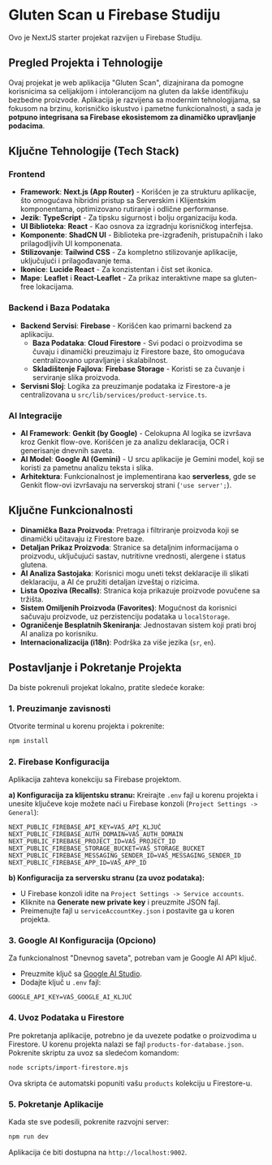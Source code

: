 
# Gluten Scan u Firebase Studiju

Ovo je NextJS starter projekat razvijen u Firebase Studiju.

## Pregled Projekta i Tehnologije

Ovaj projekat je web aplikacija "Gluten Scan", dizajnirana da pomogne korisnicima sa celijakijom i intolerancijom na gluten da lakše identifikuju bezbedne proizvode. Aplikacija je razvijena sa modernim tehnologijama, sa fokusom na brzinu, korisničko iskustvo i pametne funkcionalnosti, a sada je **potpuno integrisana sa Firebase ekosistemom za dinamičko upravljanje podacima**.

## Ključne Tehnologije (Tech Stack)

### Frontend
*   **Framework**: **Next.js (App Router)** - Korišćen je za strukturu aplikacije, što omogućava hibridni pristup sa Serverskim i Klijentskim komponentama, optimizovano rutiranje i odlične performanse.
*   **Jezik**: **TypeScript** - Za tipsku sigurnost i bolju organizaciju koda.
*   **UI Biblioteka**: **React** - Kao osnova za izgradnju korisničkog interfejsa.
*   **Komponente**: **ShadCN UI** - Biblioteka pre-izgrađenih, pristupačnih i lako prilagodljivih UI komponenata.
*   **Stilizovanje**: **Tailwind CSS** - Za kompletno stilizovanje aplikacije, uključujući i prilagođavanje tema.
*   **Ikonice**: **Lucide React** - Za konzistentan i čist set ikonica.
*   **Mape**: **Leaflet** i **React-Leaflet** - Za prikaz interaktivne mape sa gluten-free lokacijama.

### Backend i Baza Podataka
*   **Backend Servisi**: **Firebase** - Korišćen kao primarni backend za aplikaciju.
    *   **Baza Podataka**: **Cloud Firestore** - Svi podaci o proizvodima se čuvaju i dinamički preuzimaju iz Firestore baze, što omogućava centralizovano upravljanje i skalabilnost.
    *   **Skladištenje Fajlova**: **Firebase Storage** - Koristi se za čuvanje i serviranje slika proizvoda.
*   **Servisni Sloj**: Logika za preuzimanje podataka iz Firestore-a je centralizovana u `src/lib/services/product-service.ts`.

### AI Integracije
*   **AI Framework**: **Genkit (by Google)** - Celokupna AI logika se izvršava kroz Genkit flow-ove. Korišćen je za analizu deklaracija, OCR i generisanje dnevnih saveta.
*   **AI Model**: **Google AI (Gemini)** - U srcu aplikacije je Gemini model, koji se koristi za pametnu analizu teksta i slika.
*   **Arhitektura**: Funkcionalnost je implementirana kao **serverless**, gde se Genkit flow-ovi izvršavaju na serverskoj strani (`'use server';`).

## Ključne Funkcionalnosti

*   **Dinamička Baza Proizvoda**: Pretraga i filtriranje proizvoda koji se dinamički učitavaju iz Firestore baze.
*   **Detaljan Prikaz Proizvoda**: Stranice sa detaljnim informacijama o proizvodu, uključujući sastav, nutritivne vrednosti, alergene i status glutena.
*   **AI Analiza Sastojaka**: Korisnici mogu uneti tekst deklaracije ili slikati deklaraciju, a AI će pružiti detaljan izveštaj o rizicima.
*   **Lista Opoziva (Recalls)**: Stranica koja prikazuje proizvode povučene sa tržišta.
*   **Sistem Omiljenih Proizvoda (Favorites)**: Mogućnost da korisnici sačuvaju proizvode, uz perzistenciju podataka u `localStorage`.
*   **Ograničenje Besplatnih Skeniranja**: Jednostavan sistem koji prati broj AI analiza po korisniku.
*   **Internacionalizacija (i18n)**: Podrška za više jezika (`sr`, `en`).

## Postavljanje i Pokretanje Projekta

Da biste pokrenuli projekat lokalno, pratite sledeće korake:

### 1. Preuzimanje zavisnosti
Otvorite terminal u korenu projekta i pokrenite:
```bash
npm install
```

### 2. Firebase Konfiguracija
Aplikacija zahteva konekciju sa Firebase projektom.

**a) Konfiguracija za klijentsku stranu:**
Kreirajte `.env` fajl u korenu projekta i unesite ključeve koje možete naći u Firebase konzoli (`Project Settings -> General`):
```env
NEXT_PUBLIC_FIREBASE_API_KEY=VAŠ_API_KLJUČ
NEXT_PUBLIC_FIREBASE_AUTH_DOMAIN=VAŠ_AUTH_DOMAIN
NEXT_PUBLIC_FIREBASE_PROJECT_ID=VAŠ_PROJECT_ID
NEXT_PUBLIC_FIREBASE_STORAGE_BUCKET=VAŠ_STORAGE_BUCKET
NEXT_PUBLIC_FIREBASE_MESSAGING_SENDER_ID=VAŠ_MESSAGING_SENDER_ID
NEXT_PUBLIC_FIREBASE_APP_ID=VAŠ_APP_ID
```

**b) Konfiguracija za serversku stranu (za uvoz podataka):**
*   U Firebase konzoli idite na `Project Settings -> Service accounts`.
*   Kliknite na **Generate new private key** i preuzmite JSON fajl.
*   Preimenujte fajl u `serviceAccountKey.json` i postavite ga u koren projekta.

### 3. Google AI Konfiguracija (Opciono)
Za funkcionalnost "Dnevnog saveta", potreban vam je Google AI API ključ.
*   Preuzmite ključ sa [Google AI Studio](https://aistudio.google.com/app/apikey).
*   Dodajte ključ u `.env` fajl:
```env
GOOGLE_API_KEY=VAŠ_GOOGLE_AI_KLJUČ
```

### 4. Uvoz Podataka u Firestore
Pre pokretanja aplikacije, potrebno je da uvezete podatke o proizvodima u Firestore. U korenu projekta nalazi se fajl `products-for-database.json`.
Pokrenite skriptu za uvoz sa sledećom komandom:
```bash
node scripts/import-firestore.mjs
```
Ova skripta će automatski popuniti vašu `products` kolekciju u Firestore-u.

### 5. Pokretanje Aplikacije
Kada ste sve podesili, pokrenite razvojni server:
```bash
npm run dev
```
Aplikacija će biti dostupna na `http://localhost:9002`.
